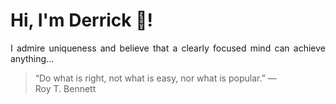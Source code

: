# Hi, I'm Derrick 👋!
<p align="justify">I admire uniqueness and believe that a clearly focused mind can achieve anything...</p> 
<!-- #quote-start -->
<blockquote>&ldquo;Do what is right, not what is easy, nor what is popular.&rdquo; &mdash; <footer>Roy T. Bennett</footer></blockquote>
<!-- #quote-end -->
